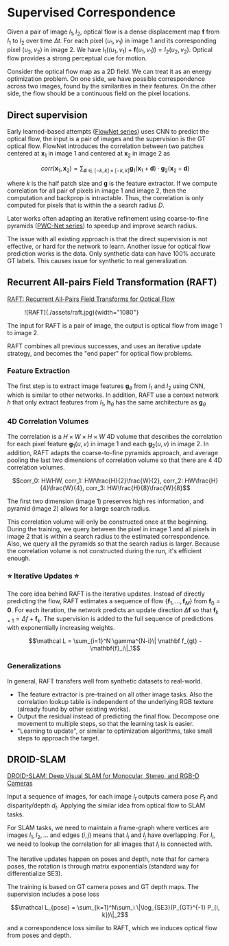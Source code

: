 # Supervised Correspondence 

Given a pair of image $I_1, I_2$, optical flow is a dense displacement map $\mathbf f$ from $I_1$ to $I_2$ over time $\Delta t$. For each pixel $(u_1, v_1)$ in image 1 and its corresponding pixel $(u_2, v_2)$ in image 2. We have $I_1((u_1, v_1) + \mathbf f(u_1, v_1)) = I_2(u_2, v_2)$. Optical flow provides a strong perceptual cue for motion. 

Consider the optical flow map as a 2D field. We can treat it as an energy optimization problem. On one side, we have possible correspondence across two images, found by the similarities in their features. On the other side, the flow should be a continuous field on the pixel locations.  

## Direct supervision 
Early learned-based attempts ([FlowNet series](https://arxiv.org/abs/1504.06852)) uses CNN to predict the optical flow, the input is a pair of images and the supervision is the GT optical flow. FlowNet introduces the correlation between two patches centered at $\mathbf x_1$ in image 1 and centered at $\mathbf x_2$ in image 2 as 

$$corr(\mathbf x_1, \mathbf x_2) = \sum_{\mathbf d\in [-k, k] \times [-k, k]} \mathbf g_1(\mathbf x_1 + \mathbf d) \cdot  \mathbf g_2(\mathbf x_2 + \mathbf d)$$

where $k$ is the half patch size and $\mathbf g$ is the feature extractor. If we compute correlation for all pair of pixels in image 1 and image 2, then the computation and backprop is intractable. Thus, the correlation is only computed for pixels that is within the a search radius $D$.   

Later works often adapting an iterative refinement using coarse-to-fine pyramids ([PWC-Net series](https://arxiv.org/abs/1809.05571)) to speedup and improve search radius. 

The issue with all existing approach is that the direct supervision is not effective, or hard for the network to learn. Another issue for optical flow prediction works is the data. Only synthetic data can have 100% accurate GT labels. This causes issue for synthetic to real generalization. 

## Recurrent All-pairs Field Transformation (RAFT)

[RAFT: Recurrent All-Pairs Field Transforms for Optical Flow](https://arxiv.org/pdf/2003.12039.pdf)

<figure markdown>
  ![RAFT](./assets/raft.jpg){width="1080"}
</figure>


The input for RAFT is a pair of image, the output is optical flow from image 1 to image 2. 

RAFT combines all previous successes, and uses an iterative update strategy, and becomes the "end paper" for optical flow problems. 

### Feature Extraction

The first step is to extract image features $\mathbf g_\theta$ from $I_1$ and $I_2$ using CNN, which is similar to other networks. In addition, RAFT use a context network $h$ that only extract features from $I_1$, $\mathbf h_\theta$ has the same architecture as $\mathbf g_\theta$

### 4D Correlation Volumes

The correlation is a $H\times W\times H\times W$ 4D volume that describes the correlation for each pixel feature $\mathbf g_1(u, v)$ in image 1 and each $\mathbf g_2(u,v)$ in image 2. In addition, RAFT adapts the coarse-to-fine pyramids approach, and average pooling the last two dimensions of correlation volume so that there are 4 4D correlation volumes. 

$$corr_0: HWHW, corr_1: HW\frac{H}{2}\frac{W}{2}, corr_2: HW\frac{H}{4}\frac{W}{4}, corr_3: HW\frac{H}{8}\frac{W}{8}$$

The first two dimension (image 1) preserves high res information, and pyramid (image 2) allows for a large search radius. 

This correlation volume will only be constructed once at the beginning. During the training, we query between the pixel in image 1 and all pixels in image 2 that is within a search radius to the estimated correspondence. Also, we query all the pyramids so that the search radius is larger. Because the correlation volume is not constructed during the run, it's efficient enough.

### :star: Iterative Updates :star:
The core idea behind RAFT is the iterative updates. Instead of directly predicting the flow, RAFT estimates a sequence of flow $\{\mathbf f_1, ..., \mathbf f_M\}$ from $\mathbf f_0 = \mathbf 0$. For each iteration, the network predicts an update direction $\Delta \mathbf f$ so that $\mathbf f_{k+1} = \Delta f + \mathbf f_k$. The supervision is added to the full sequence of predictions with exponentially increasing weights. 

$$\mathcal L = \sum_{i=1}^N \gamma^{N-i}\| \mathbf f_{gt} - \mathbf{f}_i\|_1$$

### Generalizations
In general, RAFT transfers well from synthetic datasets to real-world. 

- The feature extractor is pre-trained on all other image tasks. Also the correlation lookup table is independent of the underlying RGB texture (already found by other existing works). 
- Output the residual instead of predicting the final flow. Decompose one movement to multiple steps, so that the learning task is easier. 
- "Learning to update", or similar to optimization algorithms, take small steps to approach the target. 


## DROID-SLAM

[DROID-SLAM: Deep Visual SLAM for Monocular, Stereo, and RGB-D Cameras](https://arxiv.org/pdf/2108.10869.pdf)

Input a sequence of images, for each image $I_t$ outputs camera pose $P_t$ and disparity/depth $d_t$. Applying the similar idea from optical flow to SLAM tasks. 

For SLAM tasks, we need to maintain a frame-graph where vertices are images $I_1, I_2, ...$ and edges $(i,j)$ means that $I_i$ and $I_j$ have overlapping. For $I_i$, we need to lookup the correlation for all images that $I_i$ is connected with.

The iterative updates happen on poses and depth, note that for camera poses, the rotation is through matrix exponentials (standard way for differentialize SE3). 

The training is based on GT camera poses and GT depth maps. The supervision includes a pose loss 

$$\mathcal L_{pose} = \sum_{k=1}^N\sum_i \|\log_{SE3}(P_{GT}^{-1} P_{i, k})\|_2$$

and a correspondence loss similar to RAFT, which we induces optical flow from poses and depth. 